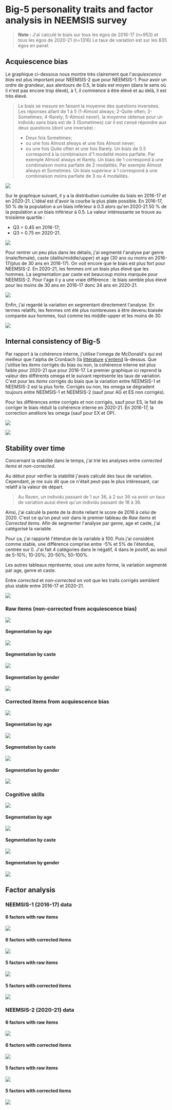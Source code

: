# Big-5 personality traits and factor analysis in NEEMSIS survey

> **Note :** J'ai calculé le biais sur tous les égos de 2016-17 (n=953) et tous les égos de 2020-21 (n=1316)
> Le taux de variation est sur les 835 égos en panel.

## Acquiescence bias

Le graphique ci-dessous nous montre très clairement que l'*acquiescence bias* est plus important pour NEEMSIS-2 que pour NEEMSIS-1.
Pour avoir un ordre de grandeur, aux alentours de 0.5, le biais est moyen (dans le sens où il n'est pas encore trop élevé), à 1, il commence à être élevé et au delà, il est très élevé.
> Le biais se mesure en faisant la moyenne des questions inversées.
> Les réponses allant de 1 à 5 (1-Almost always; 2-Quite often; 3-Sometimes; 4-Rarely; 5-Almost never), la moyenne obtenue pour un individu sans biais est de 3 (Sometimes) car il est censé répondre aux deux questions (dont une inversée) : 
> * Deux fois Sometimes;
> * ou une fois Almost always et une fois Almost never;
> * ou une fois Quite often et une fois Rarely.
> Un biais de 0.5 correspond à la combinaison d'1 modalité moins parfaite. 
> Par exemple Almost always et Rarely.
> Un biais de 1 correspond à une combinaison moins parfaite de 2 modalités.
> Par exemple Almost always et Sometimes.
> Un biais supérieur à 1 correspond à une combinaison moins parfaite de 3 ou 4 modalités.

[![](https://raw.githubusercontent.com/4rnaud/RUME-NEEMSIS/main/Big-5/kernel_ars.svg "")](https://raw.githubusercontent.com/4rnaud/RUME-NEEMSIS/main/Big-5/kernel_ars.svg)

Sur le graphique suivant, il y a la distribution cumulée du biais en 2016-17 et en 2020-21.
L'idéal est d'avoir la courbe la plus plate possible.
En 2016-17, 50 % de la population a un biais inférieur à 0.3 alors qu'en 2020-21 50 % de la population a un biais inférieur à 0.5.
La valeur intéressante se trouve au troisième quartile :
* Q3 = 0.45 en 2016-17;
* Q3 = 0.75 en 2020-21.

[![](https://raw.githubusercontent.com/4rnaud/RUME-NEEMSIS/main/Big-5/curve_ars.svg "")](https://raw.githubusercontent.com/4rnaud/RUME-NEEMSIS/main/Big-5/curve_ars.svg)

Pour rentrer un peu plus dans les détails, j'ai segmenté l'analyse par genre (male/female), caste (dalits/middle/upper) et age (30 ans ou moins en 2016-17/plus de 30 ans en 2016-17).
On voit encore que le biais est plus fort pour NEEMSIS-2.
En 2020-21, les femmes ont un biais plus élevé que les hommes.
La segmentation par caste est beaucoup moins marquée pour NEEMSIS-2.
Pour l'age il y a une vraie différence : le biais semble plus élevé pour les moins de 30 ans en 2016-17 donc 34 ans en 2020-21.

[![](https://raw.githubusercontent.com/4rnaud/RUME-NEEMSIS/main/Big-5/kernel_ars_sub.svg "")](https://raw.githubusercontent.com/4rnaud/RUME-NEEMSIS/main/Big-5/kernel_ars_sub.svg)

Enfin, j'ai regardé la variation en segmentant directement l'analyse.
En termes relatifs, les femmes ont été plus nombreuses à être devenu biaisée comparée aux hommes, tout comme les middle-upper et les moins de 30.

[![](https://raw.githubusercontent.com/4rnaud/RUME-NEEMSIS/main/Big-5/path_ars.svg "")](https://raw.githubusercontent.com/4rnaud/RUME-NEEMSIS/main/Big-5/path_ars.svg)


## Internal consistency of Big-5

Par rapport à la cohérence interne, j'utilise l'omega de McDonald's qui est meilleur que l'alpha de Cronbach (la [littérature](https://doi.org/10.7202/1067534ar) [s'entend](https://doi.org/10.3389/fpsyg.2016.00769) là-dessus.
Que j'utilise les *items* corrigés du bias ou non, la cohérence interne est plus faible pour 2020-21 que pour 2016-17.
Le premier graphique ici reprend la valeur des différents omega et le suivant représente les taux de variation.
C'est pour les *items* corrigés du biais que la variation entre NEEMSIS-1 et NEEMSIS-2 est la plus forte.
Corrigés ou non, les omega se dégradent toujours entre NEEMSIS-1 et NEEMSIS-2 (sauf pour AG et ES non corrigés).

Pour les différences entre corrigés et non corrigés, sauf pour ES, le fait de corriger le biais réduit la cohérence interne en 2020-21.
En 2016-17, la correction améliore les omega (sauf pour EX et OP).

[![](https://raw.githubusercontent.com/4rnaud/RUME-NEEMSIS/main/Big-5/omega.svg "")](https://raw.githubusercontent.com/4rnaud/RUME-NEEMSIS/main/Big-5/omega.svg)

[![](https://raw.githubusercontent.com/4rnaud/RUME-NEEMSIS/main/Big-5/omega_diff.svg "")](https://raw.githubusercontent.com/4rnaud/RUME-NEEMSIS/main/Big-5/omega_diff.svg)


## Stability over time

Concernant la stabilité dans le temps, j'ai trié les analyses entre *corrected items* et *non-corrected*.

Au début pour vérifier la stabilité j'avais calculé des taux de variation.
Cependant, je me suis dit que ce n'était peut-pas le plus intéressant, car relatif à la valeur de départ.
> Au Raven, un individu passant de 1 sur 36, à 2 sur 36 va avoir un taux de variation aussi élevé qu'un individu passant de 18 à 36.

Ainsi, j'ai calculé la pente de la droite reliant le score de 2016 à celui de 2020.
C'est ce qu'on peut voir dans le premier tableau de *Raw items* et *Corrected items*.
Afin de segmenter l'analyse par genre, age et caste, j'ai catégorisé la variable.

Pour ça, j'ai rapporté l'étendue de la variable à 100.
Puis j'ai considéré comme stable, une différence comprise entre -5% et 5% de l'étendue, centrée sur 0.
J'ai fait 4 catégories dans le négatif, 4 dans le positif, au seuil de 5-10%; 10-20%; 20-50%; 50-100%.

Les autres tableaux représente, sous une autre forme, la variation segmenté par age, genre et caste.

Entre *corrected* et *non-corrected* on voit que les traits corrigés semblent plus stable entre 2016-17 et 2020-21.

[![](https://raw.githubusercontent.com/4rnaud/RUME-NEEMSIS/main/Big-5/diff_cor_ncor.svg "")](https://raw.githubusercontent.com/4rnaud/RUME-NEEMSIS/main/Big-5/diff_cor_ncor.svg)


### Raw items (non-corrected from acquiescence bias)

[![](https://raw.githubusercontent.com/4rnaud/RUME-NEEMSIS/main/Big-5/diffcont_raw.svg "")](https://raw.githubusercontent.com/4rnaud/RUME-NEEMSIS/main/Big-5/diffcont_raw.svg)

#### Segmentation by age
[![](https://raw.githubusercontent.com/4rnaud/RUME-NEEMSIS/main/Big-5/diff_age_raw.svg "")](https://raw.githubusercontent.com/4rnaud/RUME-NEEMSIS/main/Big-5/diff_age_raw.svg)

#### Segmentation by caste
[![](https://raw.githubusercontent.com/4rnaud/RUME-NEEMSIS/main/Big-5/diff_caste_raw.svg "")](https://raw.githubusercontent.com/4rnaud/RUME-NEEMSIS/main/Big-5/diff_caste_raw.svg)

#### Segmentation by gender
[![](https://raw.githubusercontent.com/4rnaud/RUME-NEEMSIS/main/Big-5/diff_gender_raw.svg "")](https://raw.githubusercontent.com/4rnaud/RUME-NEEMSIS/main/Big-5/diff_gender_raw.svg)

### Corrected items from acquiescence bias

[![](https://raw.githubusercontent.com/4rnaud/RUME-NEEMSIS/main/Big-5/diffcont_cor.svg "")](https://raw.githubusercontent.com/4rnaud/RUME-NEEMSIS/main/Big-5/diffcont_cor.svg)

#### Segmentation by age
[![](https://raw.githubusercontent.com/4rnaud/RUME-NEEMSIS/main/Big-5/diff_age_cor.svg "")](https://raw.githubusercontent.com/4rnaud/RUME-NEEMSIS/main/Big-5/diff_age_cor.svg)

#### Segmentation by caste
[![](https://raw.githubusercontent.com/4rnaud/RUME-NEEMSIS/main/Big-5/diff_caste_cor.svg "")](https://raw.githubusercontent.com/4rnaud/RUME-NEEMSIS/main/Big-5/diff_caste_cor.svg)

#### Segmentation by gender
[![](https://raw.githubusercontent.com/4rnaud/RUME-NEEMSIS/main/Big-5/diff_gender_cor.svg "")](https://raw.githubusercontent.com/4rnaud/RUME-NEEMSIS/main/Big-5/diff_gender_cor.svg)


### Cognitive skills

[![](https://raw.githubusercontent.com/4rnaud/RUME-NEEMSIS/main/Big-5/diffcont_cog.svg "")](https://raw.githubusercontent.com/4rnaud/RUME-NEEMSIS/main/Big-5/diffcont_cog.svg)

#### Segmentation by age
[![](https://raw.githubusercontent.com/4rnaud/RUME-NEEMSIS/main/Big-5/diff_cog_age.svg "")](https://raw.githubusercontent.com/4rnaud/RUME-NEEMSIS/main/Big-5/diff_cog_age.svg)

#### Segmentation by caste
[![](https://raw.githubusercontent.com/4rnaud/RUME-NEEMSIS/main/Big-5/diff_cog_caste.svg "")](https://raw.githubusercontent.com/4rnaud/RUME-NEEMSIS/main/Big-5/diff_cog_caste.svg)

#### Segmentation by gender
[![](https://raw.githubusercontent.com/4rnaud/RUME-NEEMSIS/main/Big-5/diff_cog_gender.svg "")](https://raw.githubusercontent.com/4rnaud/RUME-NEEMSIS/main/Big-5/diff_cog_gender.svg)





## Factor analysis

### NEEMSIS-1 (2016-17) data

#### 6 factors with raw items
[![](https://raw.githubusercontent.com/4rnaud/RUME-NEEMSIS/main/Big-5/factor2016_Raw_with.svg "")](https://raw.githubusercontent.com/4rnaud/RUME-NEEMSIS/main/Big-5/factor2016_Raw_with.svg)

#### 6 factors with corrected items
[![](https://raw.githubusercontent.com/4rnaud/RUME-NEEMSIS/main/Big-5/factor2016_Corr_with.svg "")](https://raw.githubusercontent.com/4rnaud/RUME-NEEMSIS/main/Big-5/factor2016_Corr_with.svg)

#### 5 factors with raw items
[![](https://raw.githubusercontent.com/4rnaud/RUME-NEEMSIS/main/Big-5/factor2016_Raw.svg "")](https://raw.githubusercontent.com/4rnaud/RUME-NEEMSIS/main/Big-5/factor2016_Raw.svg)

#### 5 factors with corrected items
[![](https://raw.githubusercontent.com/4rnaud/RUME-NEEMSIS/main/Big-5/factor2016_Corr.svg "")](https://raw.githubusercontent.com/4rnaud/RUME-NEEMSIS/main/Big-5/factor2016_Corr.svg)


### NEEMSIS-2 (2020-21) data

#### 6 factors with raw items
[![](https://raw.githubusercontent.com/4rnaud/RUME-NEEMSIS/main/Big-5/factor2020_Raw_with.svg "")](https://raw.githubusercontent.com/4rnaud/RUME-NEEMSIS/main/Big-5/factor2020_Raw_with.svg)

#### 6 factors with corrected items
[![](https://raw.githubusercontent.com/4rnaud/RUME-NEEMSIS/main/Big-5/factor2020_Corr_with.svg "")](https://raw.githubusercontent.com/4rnaud/RUME-NEEMSIS/main/Big-5/factor2020_Corr_with.svg)

#### 5 factors with raw items
[![](https://raw.githubusercontent.com/4rnaud/RUME-NEEMSIS/main/Big-5/factor2020_Raw.svg "")](https://raw.githubusercontent.com/4rnaud/RUME-NEEMSIS/main/Big-5/factor2020_Raw.svg)

#### 5 factors with corrected items
[![](https://raw.githubusercontent.com/4rnaud/RUME-NEEMSIS/main/Big-5/factor2020_Corr.svg "")](https://raw.githubusercontent.com/4rnaud/RUME-NEEMSIS/main/Big-5/factor2020_Corr.svg)